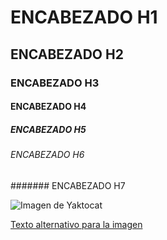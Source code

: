 # ENCABEZADO H1
## ENCABEZADO H2
### ENCABEZADO H3
#### ENCABEZADO H4
##### ENCABEZADO H5
###### ENCABEZADO H6

####### ENCABEZADO H7

![Imagen de Yaktocat](https://octodex.github.com/images/yaktocat.png)

[Texto alternativo para la imagen](https://octodex.github.com/images/yaktocat.png)
